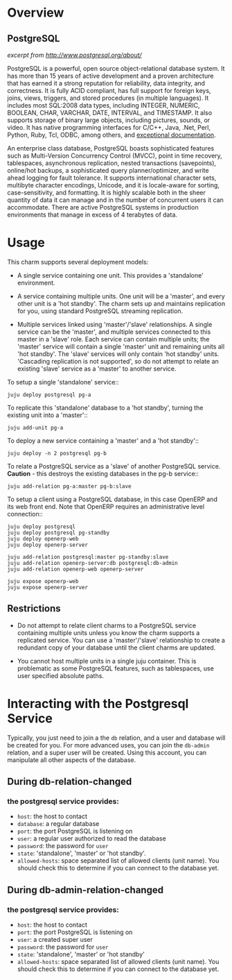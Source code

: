# Overview

## PostgreSQL

*excerpt from http://www.postgresql.org/about/*

PostgreSQL is a powerful, open source object-relational database system.
It has more than 15 years of active development and a proven
architecture that has earned it a strong reputation for reliability,
data integrity, and correctness. It is fully ACID compliant, has full
support for foreign keys, joins, views, triggers, and stored procedures
(in multiple languages). It includes most SQL:2008 data types, including
INTEGER, NUMERIC, BOOLEAN, CHAR, VARCHAR, DATE, INTERVAL, and TIMESTAMP.
It also supports storage of binary large objects, including pictures,
sounds, or video. It has native programming interfaces for C/C++, Java,
.Net, Perl, Python, Ruby, Tcl, ODBC, among others, and [exceptional
documentation](http://www.postgresql.org/docs/manuals/).

An enterprise class database, PostgreSQL boasts sophisticated features
such as Multi-Version Concurrency Control (MVCC), point in time
recovery, tablespaces, asynchronous replication, nested transactions
(savepoints), online/hot backups, a sophisticated query
planner/optimizer, and write ahead logging for fault tolerance. It
supports international character sets, multibyte character encodings,
Unicode, and it is locale-aware for sorting, case-sensitivity, and
formatting. It is highly scalable both in the sheer quantity of data it
can manage and in the number of concurrent users it can accommodate.
There are active PostgreSQL systems in production environments that
manage in excess of 4 terabytes of data.


# Usage

This charm supports several deployment models:

 - A single service containing one unit. This provides a 'standalone'
   environment.

 - A service containing multiple units. One unit will be a 'master',
   and every other unit is a 'hot standby'. The charm sets up and
   maintains replication for you, using standard PostgreSQL streaming
   replication.

 - Multiple services linked using 'master'/'slave' relationships. A
   single service can be the 'master', and multiple services connected
   to this master in a 'slave' role. Each service can contain multiple
   units; the 'master' service will contain a single 'master' unit and
   remaining units all 'hot standby'. The 'slave' services will only
   contain 'hot standby' units. 'Cascading replication is not
   supported', so do not attempt to relate an existing 'slave' service
   as a 'master' to another service.


To setup a single 'standalone' service::

    juju deploy postgresql pg-a


To replicate this 'standalone' database to a 'hot standby', turning the
existing unit into a 'master'::

    juju add-unit pg-a

To deploy a new service containing a 'master' and a 'hot standby'::

    juju deploy -n 2 postgresql pg-b


To relate a PostgreSQL service as a 'slave' of another PostgreSQL service.
**Caution** - this destroys the existing databases in the pg-b service::

    juju add-relation pg-a:master pg-b:slave


To setup a client using a PostgreSQL database, in this case OpenERP and
its web front end. Note that OpenERP requires an administrative level
connection::

    juju deploy postgresql
    juju deploy postgresql pg-standby
    juju deploy openerp-web
    juju deploy openerp-server

    juju add-relation postgresql:master pg-standby:slave
    juju add-relation openerp-server:db postgresql:db-admin
    juju add-relation openerp-web openerp-server

    juju expose openerp-web
    juju expose openerp-server


## Restrictions

- Do not attempt to relate client charms to a PostgreSQL service
  containing multiple units unless you know the charm supports
  a replicated service. You can use a 'master'/'slave' relationship
  to create a redundant copy of your database until the client charms
  are updated.

- You cannot host multiple units in a single juju container. This is
  problematic as some PostgreSQL features, such as tablespaces, use
  user specified absolute paths.

# Interacting with the Postgresql Service

Typically, you just need to join a the `db` relation, and a user and database
will be created for you.  For more advanced uses, you can join the `db-admin`
relation, and a super user will be created.  Using this account, you can
manipulate all other aspects of the database.

## During db-relation-changed

### the postgresql service provides:

- `host`: the host to contact
- `database`: a regular database
- `port`: the port PostgreSQL is listening on
- `user`: a regular user authorized to read the database
- `password`: the password for `user`
- `state`: 'standalone', 'master' or 'hot standby'.
- `allowed-hosts`: space separated list of allowed clients (unit name).
  You should check this to determine if you can connect to the database yet.

## During db-admin-relation-changed

### the postgresql service provides:

- `host`: the host to contact
- `port`: the port PostgreSQL is listening on
- `user`: a created super user
- `password`: the password for `user`
- `state`: 'standalone', 'master' or 'hot standby'
- `allowed-hosts`: space separated list of allowed clients (unit name).
  You should check this to determine if you can connect to the database yet.
